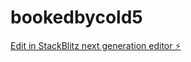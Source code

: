 # bookedbycold5

[Edit in StackBlitz next generation editor ⚡️](https://stackblitz.com/~/github.com/ammorsy3/bookedbycold5)